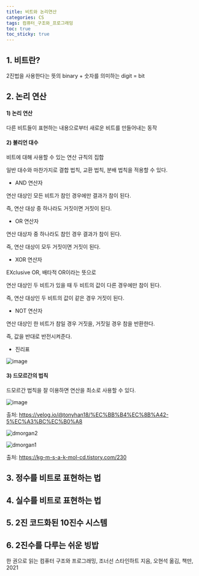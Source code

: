 ```yaml
---
title: 비트와 논리연산
categories: CS
tags: 컴퓨터_구조와_프로그래밍
toc: true
toc_sticky: true
---
```


## 1. 비트란?

2진법을 사용한다는 뜻의 binary + 숫자를 의미하는 digit = bit

## 2. 논리 연산

#### 1) 논리 연산

다른 비트들이 표현하는 내용으로부터 새로운 비트를 만들어내는 동작

#### 2) 불리언 대수

비트에 대해 사용할 수 있는 연산 규칙의 집합

일반 대수와 마찬가지로 결합 법칙, 교환 법칙, 분배 법칙을 적용할 수 있다.

- AND 연산자

연산 대상인 모든 비트가 참인 경우에만 결과가 참이 된다.

즉, 연산 대상 중 하나라도 거짓이면 거짓이 된다.

- OR 연산자

연산 대상자 중 하나라도 참인 경우 결과가 참이 된다.

즉, 연산 대상이 모두 거짓이면 거짓이 된다.

- XOR 연산자

EXclusive OR, 배타적 OR이라는 뜻으로 

연산 대상인 두 비트가 있을 때 두 비트의 값이 다른 경우에만 참이 된다.

즉, 연산 대상인 두 비트의 값이 같은 경우 거짓이 된다. 

- NOT 연산자

연산 대상인 한 비트가 참일 경우 거짓을, 거짓일 경우 참을 반환한다.

즉, 값을 반대로 반전시켜준다. 

- 진리표

![image](https://user-images.githubusercontent.com/96677719/149709008-187f03c0-3635-4cb7-8ca7-f595a42e818d.png)



#### 3) 드모르간의 법칙

드모르간 법칙을 잘 이용하면 연산을 최소로 사용할 수 있다. 


![image](https://user-images.githubusercontent.com/96677719/149709348-4cdbbe11-4fdb-416d-ba00-f202a502be4b.png)
 
 출처: https://velog.io/@tonyhan18/%EC%BB%B4%EC%8B%A42-5%EC%A3%BC%EC%B0%A8

![dmorgan2](https://user-images.githubusercontent.com/96677719/149709855-402e8bc0-78ee-443c-87f0-d269c829713c.png)

![dmorgan1](https://user-images.githubusercontent.com/96677719/149709858-045902a5-4486-4212-bfda-1b309cccbfea.png)

출처: https://kg-m-s-a-k-mol-cd.tistory.com/230


## 3. 정수를 비트로 표현하는 법
## 4. 실수를 비트로 표현하는 법
## 5. 2진 코드화된 10진수 시스템
## 6. 2진수를 다루는 쉬운 빙밥


한 권으로 읽는 컴퓨터 구조와 프로그래밍, 조너선 스타인하트 지음, 오현석 옮김, 책만, 2021
